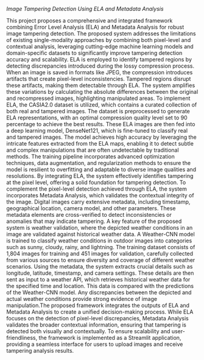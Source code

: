 *Image Tampering Detection Using ELA and Metadata Analysis*

This project proposes a comprehensive and integrated framework combining Error Level Analysis (ELA)
and Metadata Analysis for robust image tampering detection. The proposed system addresses the limitations of existing single-modality approaches by combining both pixel-level and contextual analysis,
leveraging cutting-edge machine learning models and domain-specific datasets to significantly improve
tampering detection accuracy and scalability. ELA is employed to identify tampered regions by detecting
discrepancies introduced during the lossy compression process. When an image is saved in formats like
JPEG, the compression introduces artifacts that create pixel-level inconsistencies. Tampered regions disrupt these artifacts, making them detectable through ELA. The system amplifies these variations by calculating the absolute differences between the original and recompressed images, highlighting manipulated
areas. To implement ELA, the CASIA2.0 dataset is utilized, which contains a curated collection of both
real and tampered images. The dataset is preprocessed to generate ELA representations, with an optimal
compression quality level set to 90 percentage to achieve the best results. These ELA images are then
fed into a deep learning model, DenseNet121, which is fine-tuned to classify real and tampered images.
The model achieves high accuracy by leveraging the intricate features extracted from the ELA maps, enabling it to detect subtle and complex manipulations that are often undetectable by traditional methods.
The training pipeline incorporates advanced optimization techniques, data augmentation, and regularization methods to ensure the model is resilient to overfitting and adaptable to diverse image qualities and
resolutions. By integrating ELA, the system effectively identifies tampering at the pixel level, offering
a solid foundation for tampering detection. To complement the pixel-level detection achieved through
ELA, the system incorporates Metadata Analysis, which validates the contextual integrity of the image.
Digital images carry extensive metadata, including timestamp, geographical location, camera model, and
other parameters. These metadata elements are cross-verified to detect inconsistencies or anomalies that
may indicate tampering. A key feature of the proposed system is weather validation, where the depicted
weather conditions in an image are validated against historical weather data. A Weather-CNN model
is trained to classify weather conditions in outdoor images into categories such as sunny, cloudy, rainy,
and lightning. The training dataset consists of 1,804 images for training and 451 images for validation,
carefully collected from various sources to ensure diversity and coverage of different weather scenarios.
Using the metadata, the system extracts crucial details such as longitude, latitude, timestamp, and camera
settings. These details are then sent as input to a weather API, which retrieves historical weather data for
the specified time and location. This data is compared with the predictions of the Weather-CNN model.
Any discrepancies between the depicted and actual weather conditions provide strong evidence of image
manipulation.The proposed framework integrates the outputs of ELA and Metadata Analysis to create
a unified decision-making process. While ELA focuses on the detection of pixel-level discrepancies,
Metadata Analysis validates the broader contextual information, ensuring that tampering is detected both
visually and contextually. To ensure scalability and user-friendliness, the framework is implemented as
a Streamlit application, providing a seamless interface for users to upload images and receive tampering
analysis results.
